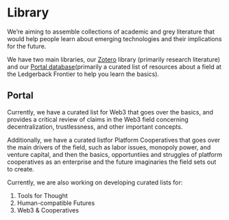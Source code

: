 # Library



We’re aiming to assemble collections of academic and grey literature that would help people learn about emerging technologies and their implications for the future. 

We have two main libraries, our [Zotero](https://www.zotero.org/groups/2427813/ledgerback_digital_commons_research_cooperative) library (primarily research literature) and our [Portal database](https://airtable.com/shrHKnLvXOfOMrAOX)(primarily a curated list of  resources about a field at the Ledgerback Frontier to help you learn the basics). 


## Portal

Currently, we have a curated list for Web3 that goes over the basics, and provides a critical review of claims in the Web3 field concerning decentralization, trustlessness, and other important concepts. 

Additionally, we have a curated listfor Platform Cooperatives that goes over the main drivers of the field, such as labor issues, monopoly power, and venture capital, and then the basics, opportuntiies and struggles of platform cooperatives as an enterprise and the future imaginaries the field sets out to create. 

Currently, we are also working on developing curated lists for:

1. Tools for Thought
3. Human-compatible Futures
4. Web3 & Cooperatives



